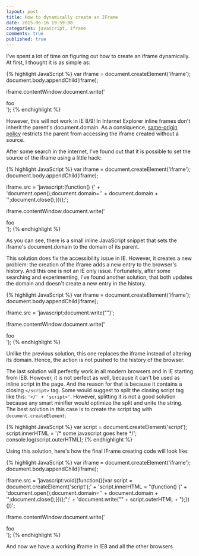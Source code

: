 ```yaml
---
layout: post
title: How to dynamically create an IFrame
date: 2015-06-16 19:59:00
categories: javascript, iframe
comments: true
published: true
---
```


I've spent a lot of time on figuring out how to create an iframe dynamically. At first, I thought it is as simple as: 

{% highlight JavaScript %}
var iframe = document.createElement('iframe');
document.body.appendChild(iframe);

iframe.contentWindow.document.write('<div>foo</div>');
{% endhighlight %}

However, this will not work in IE 8/9! In Internet Explorer inline frames don't inherit the parent's document.domain. As a consiquence, [same-origin policy][sop] restricts the parent from accessing the iframe created without a source.

After some search in the internet, I've found out that it is possible to set the source of the iframe using a little hack:

{% highlight JavaScript %}
var iframe = document.createElement('iframe');
document.body.appendChild(iframe);

iframe.src = 'javascript:(function() {' +
  'document.open();document.domain=\'' + document.domain +
  '\';document.close();})();';

iframe.contentWindow.document.write('<div>foo</div>');
{% endhighlight %}

As you can see, there is a small inline JavaScript snippet that sets the iframe's document.domain to the domain of its parent.

This solution does fix the accessibility issue in IE. However, it creates a new problem: the creation of the iframe adds a new entry to the browser's history. And this one is not an IE only issue. Fortunately, after some searching and experimenting, I've found another solution, that both updates the domain and doesn't create a new entry in the history.

{% highlight JavaScript %}
var iframe = document.createElement('iframe');
document.body.appendChild(iframe);

iframe.src = 'javascript:document.write("<head><script>(function() {' +
  'document.open();document.domain=\'' + document.domain +
  '\';document.close();})();</script></head><body></body>")';

iframe.contentWindow.document.write('<div>foo</div>');
{% endhighlight %}

Unlike the previous solution, this one replaces the iframe instead of altering its domain. Hence, the action is not pushed to the history of the browser.

The last solution will perfectly work in all modern browsers and in IE starting from IE8. However, it is not perfect as well, because it can't be used as inline script in the page. And the reason for that is because it contains a closing `</script>` tag. Some would suggest to split the closing script tag like this: `'</' + 'script>'`. However, splitting it is not a good solution because any smart minifier would optimize the split and unite the string. The best solution in this case is to create the script tag with `document.createElement`:

{% highlight JavaScript %}
var script = document.createElement('script');
script.innerHTML = '/* some javascript goes here */';
console.log(script.outerHTML);
{% endhighlight %}

Using this solution, here's how the final IFrame creating code will look like:

{% highlight JavaScript %}
var iframe = document.createElement('iframe');
document.body.appendChild(iframe);

iframe.src = 'javascript:void((function(){var script = document.createElement(\'script\');' +
  'script.innerHTML = "(function() {' +
  'document.open();document.domain=\'' + document.domain +
  '\';document.close();})();";' +
  'document.write("<head>" + script.outerHTML + "</head><body></body>);})())';

iframe.contentWindow.document.write('<div>foo</div>');
{% endhighlight %}

And now we have a working iframe in IE8 and all the other browsers.

[sop]: https://developer.mozilla.org/en-US/docs/Web/Security/Same-origin_policy